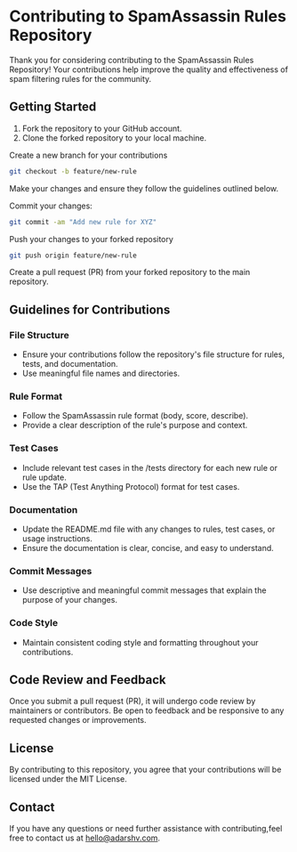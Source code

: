 # Contributing to SpamAssassin Rules Repository

Thank you for considering contributing to the SpamAssassin Rules Repository! Your contributions help improve the quality and effectiveness of spam filtering rules for the community.

## Getting Started

1. Fork the repository to your GitHub account.
2. Clone the forked repository to your local machine.

Create a new branch for your contributions

```bash
git checkout -b feature/new-rule
```

Make your changes and ensure they follow the guidelines outlined below.

Commit your changes:

```bash
git commit -am "Add new rule for XYZ"
```

Push your changes to your forked repository

```bash
git push origin feature/new-rule
```

Create a pull request (PR) from your forked repository to the main repository.

## Guidelines for Contributions

### File Structure

- Ensure your contributions follow the repository's file structure for rules, tests, and documentation.
- Use meaningful file names and directories.

### Rule Format

- Follow the SpamAssassin rule format (body, score, describe).
- Provide a clear description of the rule's purpose and context.

### Test Cases

- Include relevant test cases in the /tests directory for each new rule or rule update.
- Use the TAP (Test Anything Protocol) format for test cases.

### Documentation

- Update the README.md file with any changes to rules, test cases, or usage instructions.
- Ensure the documentation is clear, concise, and easy to understand.

### Commit Messages

- Use descriptive and meaningful commit messages that explain the purpose of your changes.

### Code Style

- Maintain consistent coding style and formatting throughout your contributions.

## Code Review and Feedback

Once you submit a pull request (PR), it will undergo code review by maintainers or contributors. Be open to feedback and be responsive to any requested changes or improvements.

## License

By contributing to this repository, you agree that your contributions will be licensed under the MIT License.

## Contact

If you have any questions or need further assistance with contributing,feel free to contact us at [hello@adarshv.com](mailto:hello@adarshv.com).
